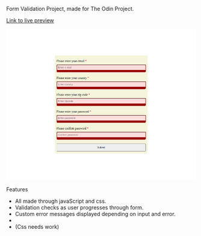 Form Validation Project, made for The Odin Project.

<a href="https://sirjamo1.github.io/Form-validation-Project/">Link to live preview</a>

<a href="https://sirjamo1.github.io/Form-validation-Project/"><img src="form-validation-screenshot.png" alt="Screenshot" height="400" ></a>


Features
-   All made through javaScript and css.
-   Validation checks as user progresses through form.
-   Custom error messages displayed depending on input and error.
-   
-   (Css needs work)
